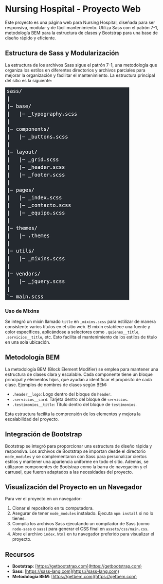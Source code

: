 # Nursing Hospital - Proyecto Web

Este proyecto es una página web para Nursing Hospital, diseñada para ser responsiva, modular y de fácil mantenimiento. Utiliza Sass con el patrón 7-1, metodología BEM para la estructura de clases y Bootstrap para una base de diseño rápido y eficiente.

## Estructura de Sass y Modularización

La estructura de los archivos Sass sigue el patrón 7-1, una metodología que organiza los estilos en diferentes directorios y archivos parciales para mejorar la organización y facilitar el mantenimiento. La estructura principal del sitio es la siguiente:

![alt text](image.png)            

### Uso de Mixins

Se integró un mixin llamado `title` en `_mixins.scss` para estilizar de manera consistente varios títulos en el sitio web. El mixin establece una fuente y color específicos, aplicándose a selectores como `.quienes__title`, `.servicios__title`, etc. Esto facilita el mantenimiento de los estilos de título en una sola ubicación.

## Metodología BEM

La metodología BEM (Block Element Modifier) se emplea para mantener una estructura de clases clara y escalable. Cada componente tiene un bloque principal y elementos hijos, que ayudan a identificar el propósito de cada clase. Ejemplos de nombres de clases según BEM:

- `.header__logo`: Logo dentro del bloque de `header`.
- `.servicios__card`: Tarjeta dentro del bloque de `servicios`.
- `.testimonios__title`: Título dentro del bloque de `testimonios`.

Esta estructura facilita la comprensión de los elementos y mejora la escalabilidad del proyecto.

## Integración de Bootstrap

Bootstrap se integró para proporcionar una estructura de diseño rápida y responsiva. Los archivos de Bootstrap se importan desde el directorio `node_modules` y se complementaron con Sass para personalizar ciertos estilos y mantener una apariencia uniforme en todo el sitio. Además, se utilizaron componentes de Bootstrap como la barra de navegación y el carrusel, que fueron adaptados a las necesidades del proyecto.

## Visualización del Proyecto en un Navegador

Para ver el proyecto en un navegador:

1. Clonar el repositorio en tu computadora.
2. Asegurar de tener `node_modules` instalado. Ejecuta `npm install` si no lo tienes.
3. Compila los archivos Sass ejecutando un compilador de Sass (como `node-sass` o `sass`) para generar el CSS final en `assets/css/main.css`.
4. Abre el archivo `index.html` en tu navegador preferido para visualizar el proyecto.

## Recursos

- **Bootstrap**: [https://getbootstrap.com](https://getbootstrap.com)
- **Sass**: [https://sass-lang.com](https://sass-lang.com)
- **Metodología BEM**: [https://getbem.com](https://getbem.com)


